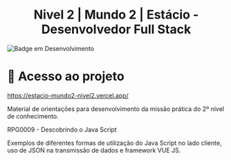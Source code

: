 <h1 align="center"> Nivel 2 | Mundo 2 | Estácio - Desenvolvedor Full Stack </h1>

![Badge em Desenvolvimento](http://img.shields.io/static/v1?label=STATUS&message=CONCLUIDO&color=GREEN&style=for-the-badge)

# 📁 Acesso ao projeto
https://estacio-mundo2-nivel2.vercel.app/


Material de orientações para desenvolvimento da missão
prática do 2º nível de conhecimento.

RPG0009 - Descobrindo o Java Script

Exemplos de diferentes formas de utilização do Java Script no lado cliente, uso de
JSON na transmissão de dados e framework VUE JS.
